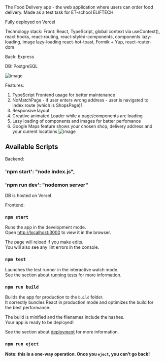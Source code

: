 The Food Delivery app - the web application where users can order food delivery.
Made as a test task for ET-school ELIFTECH

Fully deployed on Vercel

Technology stack: 
Front: React, TypeScript, global context via useContext(), react hooks, react-routing, 	react-styled-components, components lazy-loading,
image lazy-loading
react-hot-toast, Formik + Yup, react-router-dom

Back: Express

DB: PostgreSQL

![image](https://github.com/ArtemKrylov/delivery_app_ET-school/assets/43321337/bb64e1dd-7f9e-42f6-bd7e-286b8de93051)





Features: 

1. TypeScript Frontend usage for better maintenance
2. NoMatchPage - if user enters wrong address - user is navigated to index route (which is ShopsPage)1.
3. Responsive layout
4. Creative animated Loader while a page/components are loading
5. Lazy loading of components and images for better perfomance
6. Google Maps feature shows your chosen shop, delivery address and your current locations
![image](https://github.com/ArtemKrylov/delivery_app_ET-school/assets/43321337/51b57da0-8c85-4e2d-8272-c01d15667110)


## Available Scripts

Backend: 

 ### 'npm start':  "node index.js",
 ### 'npm run dev': "nodemon server"
 
DB is hosted on Versel

Frontend: 

### `npm start`

Runs the app in the development mode.\
Open [http://localhost:3000](http://localhost:3000) to view it in the browser.

The page will reload if you make edits.\
You will also see any lint errors in the console.

### `npm test`

Launches the test runner in the interactive watch mode.\
See the section about [running tests](https://facebook.github.io/create-react-app/docs/running-tests) for more information.

### `npm run build`

Builds the app for production to the `build` folder.\
It correctly bundles React in production mode and optimizes the build for the best performance.

The build is minified and the filenames include the hashes.\
Your app is ready to be deployed!

See the section about [deployment](https://facebook.github.io/create-react-app/docs/deployment) for more information.

### `npm run eject`

**Note: this is a one-way operation. Once you `eject`, you can’t go back!**


